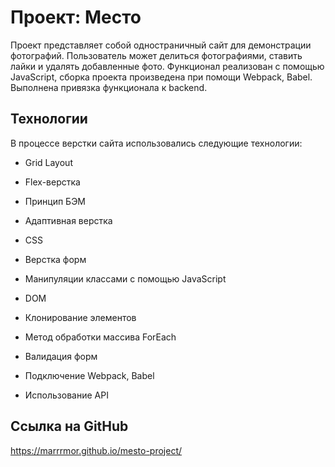 # Проект: Место

Проект представляет собой одностраничный сайт для демонстрации фотографий. Пользователь может делиться фотографиями, ставить лайки и удалять добавленные фото. Функционал реализован с помощью JavaScript, сборка проекта произведена при помощи Webpack, Babel. Выполнена привязка функционала к backend.

 
## Технологии 

В процессе верстки сайта использовались следующие технологии: 

* Grid Layout 

* Flex-верстка 

* Принцип БЭМ 

* Адаптивная верстка 

* CSS

* Верстка форм

* Манипуляции классами с помощью JavaScript

* DOM

* Клонирование элементов

* Метод обработки массива ForEach

* Валидация форм

* Подключение Webpack, Babel

* Использование API

 

## Ссылка на GitHub 
https://marrrmor.github.io/mesto-project/